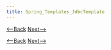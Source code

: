 ```yaml
---
title: Spring_Templates_JdbcTemplate
---
```

[<--Back](Spring_Templates_JDBC_Template_Uses_Strategy_V4) [Next-->](Spring_Templates_JdbcTemplate_With_Batch_Insert)



[<--Back](Spring_Templates_JDBC_Template_Uses_Strategy_V4) [Next-->](Spring_Templates_JdbcTemplate_With_Batch_Insert)
